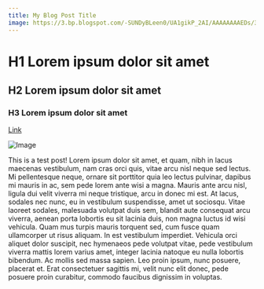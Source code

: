 ```yaml
---
title: My Blog Post Title
image: https://3.bp.blogspot.com/-SUNDyBLeen0/UA1gikP_2AI/AAAAAAAAEDs/32CU65woD-A/s1600/Dean_Kamen_FIRST.png
---
```


# H1 Lorem ipsum dolor sit amet

## H2 Lorem ipsum dolor sit amet

### H3 Lorem ipsum dolor sit amet

[Link](http://google.com)

![Image](https://i.imgur.com/BbA9Fsl.png)

This is a test post! Lorem ipsum dolor sit amet, et quam, nibh in lacus
maecenas vestibulum, nam cras orci quis, vitae arcu nisl neque sed lectus. Mi pellentesque neque, ornare sit
porttitor quia leo lectus pulvinar, dapibus mi mauris in ac, sem pede lorem ante wisi a magna. Mauris ante
arcu nisl, ligula dui velit viverra mi neque tristique, arcu in donec mi est. At lacus, sodales nec nunc, eu
in vestibulum suspendisse, amet ut sociosqu. Vitae laoreet sodales, malesuada volutpat duis sem, blandit
aute consequat arcu viverra, aenean porta lobortis eu sit lacinia duis, non magna luctus id wisi vehicula.
Quam mus turpis mauris torquent sed, cum fusce quam ullamcorper ut risus aliquam. In est vestibulum imperdiet.
Vehicula orci aliquet dolor suscipit, nec hymenaeos pede volutpat vitae, pede vestibulum viverra mattis lorem
varius amet, integer lacinia natoque eu nulla lobortis bibendum. Ac mollis sed massa sapien. Leo proin ipsum,
nunc posuere, placerat et. Erat consectetuer sagittis mi, velit nunc elit donec, pede posuere proin curabitur,
commodo faucibus dignissim in voluptas.
